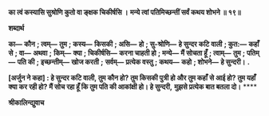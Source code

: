 **का त्वं कस्यासि सुश्रोणि कुतो वा ङ्क्षक चिकीर्षसि ।** **मन्ये त्वां पतिमिच्छन्तीं सर्वं कथय शोभने ॥ १९॥** 

**शब्दार्थ** 

**का—** **कौन** **; त्वम्—** **तुम** **; कस्य—** **किसकी** **; असि—** **हो** **; सु-श्रोणि—** **हे सुन्दर कटि वाली** **; कुत:—** **कहाँ से** **; वा—** **अथवा** **;** **किम्—** **क्या** **; चिकीर्षसि—** **करना चाहती हो** **; मन्ये—** **मैं सोचता हूँ** **; त्वाम्—** **तुम** **; पतिम्—** **पति की** **; इच्छन्तीम्—** **खोज करती** **;** **सर्वम्—** **प्रत्येक वस्तु** **; कथय—** **कहो** **; शोभने—** **हे सुन्दरी।** **.** 

**[अर्जुन ने कहा] : हे सुन्दर कटि वाली, तुम कौन हो? तुम किसकी पुत्री हो और तुम कहाँ** **से आई हो? तुम यहाँ क्या कर रही हो? मैं सोच रहा हूँ कि तुम पति की आकांक्षी हो। हे सुन्दरी,** **मुझसे प्रत्येक बात बतला दो।** **** 

**श्रीकालिन्द्युवाच** 